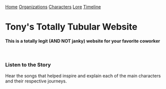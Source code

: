  </head>
    <div class="container"> 
        <div class="header">
            <div class="header-right">
              <a class="active" href="C:\Users\futbo\ITS_110\Stars_Project\Main_Stars.html">Home</a>
              <a href="C:\Users\futbo\ITS_110\Stars_Project\Orgs_Stars.html">Organizations</a>
              <a href="C:\Users\futbo\ITS_110\Stars_Project\Characters_Stars.html">Characters</a>
              <a href="C:\Users\futbo\ITS_110\Stars_Project\Lore_Stars.html">Lore</a>
              <a href="C:\Users\futbo\ITS_110\Stars_Project\Timeline_Stars.html">Timeline</a>
            </div>
          </div>
            <div class="body">
                <h1>Tony's Totally Tubular Website</h1>
                <div class="box">
                    <p><h4>This is a totally legit (AND NOT janky) website for your favorite coworker</h4>
                    </p>
                </div>
                <br>
                <div class="box">
                    <h3>Listen to the Story</h3>
                    <p> Hear the songs that helped inspire and explain each of the main characters and their respective journeys.</p>
                </div>
    </div>
</body>
</html>
